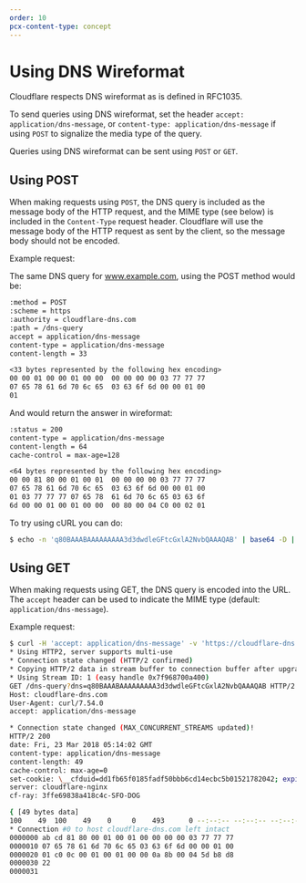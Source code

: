 ```yaml
---
order: 10
pcx-content-type: concept
---
```


# Using DNS Wireformat

Cloudflare respects DNS wireformat as is defined in RFC1035.

To send queries using DNS wireformat, set the header `accept: application/dns-message`, or `content-type: application/dns-message` if using `POST` to signalize the media type of the query.

Queries using DNS wireformat can be sent using `POST` or `GET`.

## Using POST

When making requests using `POST`, the DNS query is included as the message body of the HTTP request, and the MIME type (see below) is included in the `Content-Type` request header. Cloudflare will use the message body of the HTTP request as sent by the client, so the message body should not be encoded.

Example request:

The same DNS query for www.example.com, using the POST method would be:

```txt
:method = POST
:scheme = https
:authority = cloudflare-dns.com
:path = /dns-query
accept = application/dns-message
content-type = application/dns-message
content-length = 33

<33 bytes represented by the following hex encoding>
00 00 01 00 00 01 00 00  00 00 00 00 03 77 77 77
07 65 78 61 6d 70 6c 65  03 63 6f 6d 00 00 01 00
01
```

And would return the answer in wireformat:

```txt
:status = 200
content-type = application/dns-message
content-length = 64
cache-control = max-age=128

<64 bytes represented by the following hex encoding>
00 00 81 80 00 01 00 01  00 00 00 00 03 77 77 77
07 65 78 61 6d 70 6c 65  03 63 6f 6d 00 00 01 00
01 03 77 77 77 07 65 78  61 6d 70 6c 65 03 63 6f
6d 00 00 01 00 01 00 00  00 80 00 04 C0 00 02 01
```

To try using cURL you can do:

```sh
$ echo -n 'q80BAAABAAAAAAAAA3d3dwdleGFtcGxlA2NvbQAAAQAB' | base64 -D | curl -H 'content-type: application/dns-message' --data-binary @- https://cloudflare-dns.com/dns-query -o - | hexdump
```

## Using GET

When making requests using GET, the DNS query is encoded into the URL. The `accept` header can be used to indicate the MIME type (default: `application/dns-message`).

Example request:

```sh
$ curl -H 'accept: application/dns-message' -v 'https://cloudflare-dns.com/dns-query?dns=q80BAAABAAAAAAAAA3d3dwdleGFtcGxlA2NvbQAAAQAB' | hexdump
* Using HTTP2, server supports multi-use
* Connection state changed (HTTP/2 confirmed)
* Copying HTTP/2 data in stream buffer to connection buffer after upgrade: len=0
* Using Stream ID: 1 (easy handle 0x7f968700a400)
GET /dns-query?dns=q80BAAABAAAAAAAAA3d3dwdleGFtcGxlA2NvbQAAAQAB HTTP/2
Host: cloudflare-dns.com
User-Agent: curl/7.54.0
accept: application/dns-message

* Connection state changed (MAX_CONCURRENT_STREAMS updated)!
HTTP/2 200
date: Fri, 23 Mar 2018 05:14:02 GMT
content-type: application/dns-message
content-length: 49
cache-control: max-age=0
set-cookie: \__cfduid=dd1fb65f0185fadf50bbb6cd14ecbc5b01521782042; expires=Sat, 23-Mar-19 05:14:02 GMT; path=/; domain=.cloudflare.com; HttpOnly
server: cloudflare-nginx
cf-ray: 3ffe69838a418c4c-SFO-DOG

{ [49 bytes data]
100    49  100    49    0     0    493      0 --:--:-- --:--:-- --:--:--   494
* Connection #0 to host cloudflare-dns.com left intact
0000000 ab cd 81 80 00 01 00 01 00 00 00 00 03 77 77 77
0000010 07 65 78 61 6d 70 6c 65 03 63 6f 6d 00 00 01 00
0000020 01 c0 0c 00 01 00 01 00 00 0a 8b 00 04 5d b8 d8
0000030 22
0000031
```
